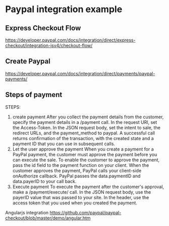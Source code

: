 # Paypal integration example



## Express Checkout Flow
https://developer.paypal.com/docs/integration/direct/express-checkout/integration-jsv4/checkout-flow/

## Create Paypal 
https://developer.paypal.com/docs/integration/direct/payments/paypal-payments/


## Steps of payment
STEPS:
1. create payment
After you collect the payment details from the customer, specify the payment details in a /payment call. In the request URI, set the Access-Token. In the JSON request body, set the intent to sale, the redirect URLs, and the payment_method to paypal.
A successful call returns confirmation of the transaction, with the created state and a payment ID that you can use in subsequent calls.
2. Let the user approve the payment
When you create a payment for a PayPal payment, the customer must approve the payment before you can execute the sale. To enable the customer to approve the payment, pass the id field to the payment function on your client. When the customer approves the payment, PayPal calls your client-side onAuthorize callback. PayPal passes the data.paymentID and data.payerID to your call back.
3. Execute payment
To execute the payment after the customer's approval, make a /payment/execute/ call. In the JSON request body, use the payerID value that was passed to your site. In the header, use the access token that you used when you created the payment.

Angularjs integration 
https://github.com/paypal/paypal-checkout/blob/master/demo/angular.htm